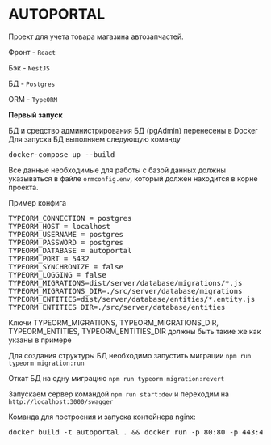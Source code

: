 <h1>AUTOPORTAL</h1>

Проект для учета товара магазина автозапчастей.

Фронт - `React`

Бэк - `NestJS`

БД - `Postgres`

ORM - `TypeORM`

**Первый запуск**

БД и средство администрирования БД (pgAdmin) перенесены в Docker
Для запуска БД выполняем следующую команду
<pre>docker-compose up --build</pre>

Все данные необходимые для работы с базой данных должны
указываться в файле `ormconfig.env`, который должен находится в
корне проекта.

Пример конфига

<pre>
TYPEORM_CONNECTION = postgres
TYPEORM_HOST = localhost
TYPEORM_USERNAME = postgres
TYPEORM_PASSWORD = postgres
TYPEORM_DATABASE = autoportal
TYPEORM_PORT = 5432
TYPEORM_SYNCHRONIZE = false
TYPEORM_LOGGING = false
TYPEORM_MIGRATIONS=dist/server/database/migrations/*.js
TYPEORM_MIGRATIONS_DIR=./src/server/database/migrations
TYPEORM_ENTITIES=dist/server/database/entities/*.entity.js
TYPEORM_ENTITIES_DIR=./src/server/database/entities
</pre>

Ключи TYPEORM_MIGRATIONS, TYPEORM_MIGRATIONS_DIR, TYPEORM_ENTITIES, TYPEORM_ENTITIES_DIR
должны быть такие же как укзаны в примере

Для создания структуры БД необходимо запустить миграции
`npm run typeorm migration:run`

Откат БД на одну миграцию
`npm run typeorm migration:revert`

Запускаем сервер командой `npm run start:dev` 
и переходим на `http://localhost:3000/swagger`



Команда для построения и запуска контейнера nginx:
<pre>
docker build -t autoportal . && docker run -p 80:80 -p 443:443 -v "pwd":/www/ --name nginx-nest-react autoportal
</pre>


